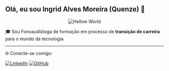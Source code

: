 ## Olá, eu sou Ingrid Alves Moreira (Quenze) 👋

<div align="center">

![Hellow World](https://imgur.com/gallery/93XD4Q7)

</div>

🎓 Sou Fonoaudióloga de formação em processo de **transição de carreira** para o mundo da tecnologia.

-------------------

🌐 Conecte-se comigo:

[![LinkedIn](https://img.shields.io/badge/LinkedIn-4B0082?style=for-the-badge&logo=linkedin&logoColor=white)](https://www.linkedin.com/in/ingridalvesmoreira/)
[![GitHub](https://img.shields.io/badge/GitHub-4B0082?style=for-the-badge&logo=github&logoColor=white)](https://github.com/Quenze)
